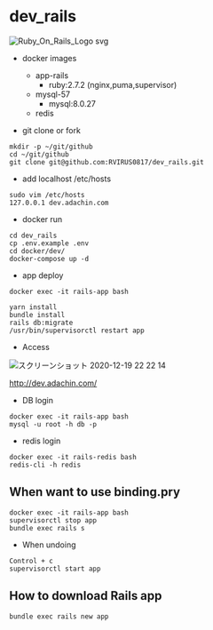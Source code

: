 # dev_rails

![Ruby_On_Rails_Logo svg](https://user-images.githubusercontent.com/5633085/101983216-dfba9f80-3cbc-11eb-9c02-d406eaba9cd3.png)


- docker images
  - app-rails
    - ruby:2.7.2 (nginx,puma,supervisor)
  - mysql-57
    - mysql:8.0.27
  - redis


- git clone or fork

```
mkdir -p ~/git/github
cd ~/git/github
git clone git@github.com:RVIRUS0817/dev_rails.git
```

- add localhost /etc/hosts

```
sudo vim /etc/hosts
127.0.0.1 dev.adachin.com
```

- docker run

```
cd dev_rails
cp .env.example .env
cd docker/dev/
docker-compose up -d
```

- app deploy

```
docker exec -it rails-app bash

yarn install
bundle install
rails db:migrate
/usr/bin/supervisorctl restart app
``` 

- Access

![スクリーンショット 2020-12-19 22 22 14](https://user-images.githubusercontent.com/5633085/102690442-cc717c00-4248-11eb-90ad-1c5ab5d5933f.jpg)


http://dev.adachin.com/

- DB login

```
docker exec -it rails-app bash
mysql -u root -h db -p
```

- redis login
```
docker exec -it rails-redis bash
redis-cli -h redis

```

## When want to use binding.pry 

```
docker exec -it rails-app bash
supervisorctl stop app
bundle exec rails s
```

- When undoing

```
Control + c
supervisorctl start app
```


## How to download Rails app

```
bundle exec rails new app
```
